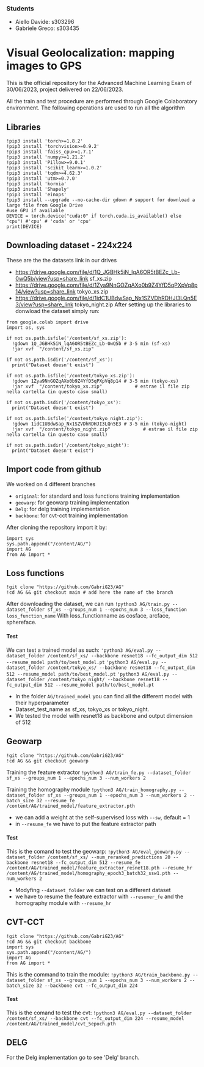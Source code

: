 ### Students
- Aiello Davide: s303296
- Gabriele Greco: s303435
# Visual Geolocalization: mapping images to GPS

This is the official repository for the Advanced Machine Learning Exam of 30/06/2023, project delivered on 22/06/2023.

All the train and test procedure are performed through Google Colaboratory environment. The following operations are used to run all the algorithm


## Libraries
```
!pip3 install 'torch>=1.8.2'
!pip3 install 'torchvision>=0.9.2'
!pip3 install 'faiss_cpu>=1.7.1'
!pip3 install 'numpy>=1.21.2'
!pip3 install 'Pillow>=9.0.1'
!pip3 install 'scikit_learn>=1.0.2'
!pip3 install 'tqdm>=4.62.3'
!pip3 install 'utm>=0.7.0'
!pip3 install 'kornia'
!pip3 install 'Shapely'
!pip3 install 'einops'
!pip3 install --upgrade --no-cache-dir gdown # support for download a large file from Google Drive
#use GPU if available
DEVICE = torch.device("cuda:0" if torch.cuda.is_available() else "cpu") #'cpu' # 'cuda' or 'cpu'
print(DEVICE)
```
## Downloading dataset - 224x224
These are the the datasets link in our drives
- https://drive.google.com/file/d/1Q_JGBHk5iN_lqA6OR5tBEZc_Lb-0wQ5b/view?usp=share_link sf_xs.zip
- https://drive.google.com/file/d/1Zya9NnGOZqAXo0b9Z4YfD5qPXpVq8p14/view?usp=share_link tokyo_xs.zip
- https://drive.google.com/file/d/1idC1UBdwSap_Nx1SZVDhRDHJI3LQn5E3/view?usp=share_link tokyo_night.zip
After setting up the libraries to donwload the dataset simply run:
```
from google.colab import drive
import os, sys

if not os.path.isfile('/content/sf_xs.zip'):
  !gdown 1Q_JGBHk5iN_lqA6OR5tBEZc_Lb-0wQ5b # 3-5 min (sf-xs)
  !jar xvf  "/content/sf_xs.zip"

if not os.path.isdir('/content/sf_xs'):
  print("Dataset doesn't exist")

if not os.path.isfile('/content/tokyo_xs.zip'):
  !gdown 1Zya9NnGOZqAXo0b9Z4YfD5qPXpVq8p14 # 3-5 min (tokyo-xs)
  !jar xvf  "/content/tokyo_xs.zip"            # estrae il file zip nella cartella (in questo caso small)

if not os.path.isdir('/content/tokyo_xs'):
  print("Dataset doesn't exist")

if not os.path.isfile('/content/tokyo_night.zip'):
  !gdown 1idC1UBdwSap_Nx1SZVDhRDHJI3LQn5E3 # 3-5 min (tokyo-night)
  !jar xvf  "/content/tokyo_night.zip"            # estrae il file zip nella cartella (in questo caso small)

if not os.path.isdir('/content/tokyo_night'):
  print("Dataset doesn't exist")
```
## Import code from github
We worked on 4 different branches
- `original`: for standard and loss functions training implementation
- `geowarp`: for geowarp training implementation
- `Delg`: for delg training implementation
- `backbone`: for cvt-cct training implementation

After cloning the repository import it by:
```
import sys
sys.path.append("/content/AG/")
import AG
from AG import *
```

## Loss functions
```
!git clone "https://github.com/GabriG23/AG"
!cd AG && git checkout main # add here the name of the branch 
```
After downloading the dataset, we can run
`!python3 AG/train.py --dataset_folder sf_xs --groups_num 1 --epochs_num 3 --loss_function loss_function_name`
With loss_functionname as cosface, arcface, sphereface.

#### Test
We can test a trained model as such:
`'python3 AG/eval.py --dataset_folder /content/sf_xs/ --backbone resnet18 --fc_output_dim 512 --resume_model path/to/best_model.pt`
`'python3 AG/eval.py --dataset_folder /content/tokyo_xs/ --backbone resnet18 --fc_output_dim 512 --resume_model path/to/best_model.pt`
`'python3 AG/eval.py --dataset_folder /content/tokyo_night/ --backbone resnet18 --fc_output_dim 512 --resume_model path/to/best_model.pt`
- In the folder `AG/trained_model` you can find all the different model with their hyperparameter
- Dataset_test_name as sf_xs, tokyo_xs or tokyo_night.
- We tested the model with resnet18 as backbone and output dimension of 512

## Geowarp
```
!git clone "https://github.com/GabriG23/AG"
!cd AG && git checkout geowarp
```
Training the feature extractor
`!python3 AG/train_fe.py --dataset_folder sf_xs --groups_num 1 --epochs_num 3 --num_workers 2`

Training the homography module
`!python3 AG/train_homography.py --dataset_folder sf_xs --groups_num 1 --epochs_num 3 --num_workers 2 --batch_size 32 --resume_fe /content/AG/trained_model/feature_extractor.pth`

- we can add a weight at the self-supervised loss with `--sw`, default = 1
- in `--resume_fe` we have to put the feature extractor path

#### Test
This is the comand to test the geowarp:
`!python3 AG/eval_geowarp.py --dataset_folder /content/sf_xs/ --num_reranked_predictions 20 --backbone resnet18 --fc_output_dim 512 --resume_fe /content/AG/trained_model/feature_extractor_resnet18.pth --resume_hr /content/AG/trained_model/homography_epoch3_batch32_ssw1.pth --num_workers 2`
- Modyfing `--dataset_folder` we can test on a different dataset
- we have to resume the feature extractor with `--resumer_fe` and the homography module with `--resume_hr`
## CVT-CCT

```
!git clone "https://github.com/GabriG23/AG"
!cd AG && git checkout backbone
import sys
sys.path.append("/content/AG/")
import AG
from AG import *
```
This is the command to train the module:
`!python3 AG/train_backbone.py --dataset_folder sf_xs --groups_num 1 --epochs_num 3 --num_workers 2 --batch_size 32 --backbone cvt --fc_output_dim 224`

#### Test
This is the comand to test the cvt:
`!python3 AG/eval.py --dataset_folder /content/sf_xs/ --backbone cvt --fc_output_dim 224 --resume_model /content/AG/trained_model/cvt_5epoch.pth`

## DELG

For the Delg implementation go to see 'Delg' branch.
